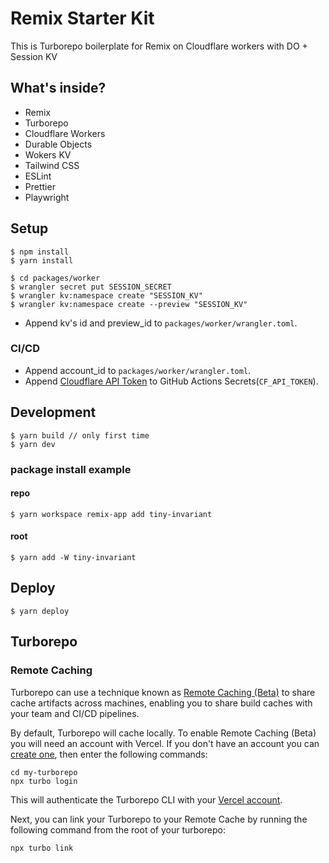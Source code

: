 # Remix Starter Kit

This is Turborepo boilerplate for Remix on Cloudflare workers with DO + Session KV

## What's inside?

- Remix
- Turborepo
- Cloudflare Workers
- Durable Objects
- Wokers KV
- Tailwind CSS
- ESLint
- Prettier
- Playwright

## Setup

```
$ npm install
$ yarn install
```

```
$ cd packages/worker
$ wrangler secret put SESSION_SECRET
$ wrangler kv:namespace create "SESSION_KV"
$ wrangler kv:namespace create --preview "SESSION_KV"
```

- Append kv's id and preview_id to `packages/worker/wrangler.toml`.
### CI/CD

- Append account_id to `packages/worker/wrangler.toml`.
- Append [Cloudflare API Token](https://dash.cloudflare.com/profile/api-tokens) to GitHub Actions Secrets(`CF_API_TOKEN`).

## Development

```
$ yarn build // only first time
$ yarn dev
```

### package install example

#### repo

```
$ yarn workspace remix-app add tiny-invariant
```

#### root

```
$ yarn add -W tiny-invariant
```

## Deploy

```
$ yarn deploy
```

## Turborepo
### Remote Caching

Turborepo can use a technique known as [Remote Caching (Beta)](https://turborepo.org/docs/core-concepts/remote-caching) to share cache artifacts across machines, enabling you to share build caches with your team and CI/CD pipelines.

By default, Turborepo will cache locally. To enable Remote Caching (Beta) you will need an account with Vercel. If you don't have an account you can [create one](https://vercel.com/signup), then enter the following commands:

```
cd my-turborepo
npx turbo login
```

This will authenticate the Turborepo CLI with your [Vercel account](https://vercel.com/docs/concepts/personal-accounts/overview).

Next, you can link your Turborepo to your Remote Cache by running the following command from the root of your turborepo:

```
npx turbo link
```